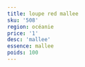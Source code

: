 ```yaml
---
title: loupe red mallee 
sku: '508'
region: océanie
price: '1'
desc: 'mallee'
essence: mallee
poids: 100
---
```

